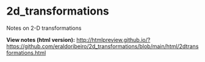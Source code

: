 # 2d_transformations
Notes on 2-D transformations


**View notes (html version):** 
http://htmlpreview.github.io/?https://github.com/eraldoribeiro/2d_transformations/blob/main/html/2dtransformations.html
